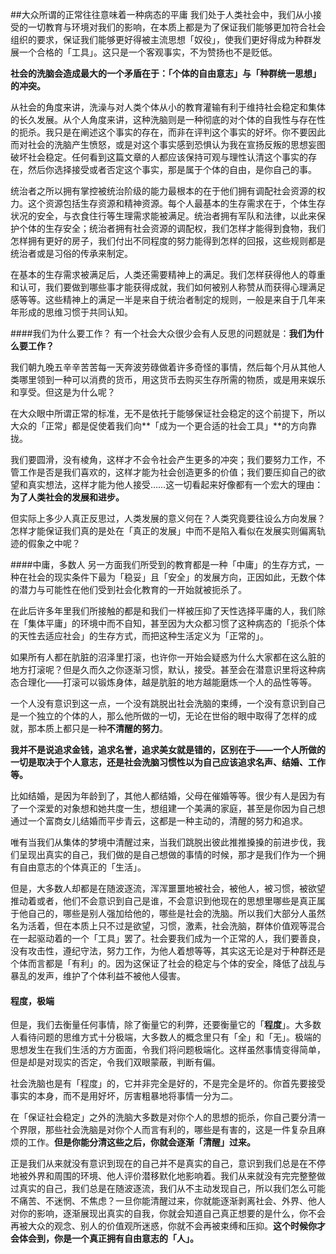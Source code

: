 ##大众所谓的正常往往意味着一种病态的平庸
我们处于人类社会中，我们从小接受的一切教育与环境对我们的影响，在本质上都是为了保证我们能够更加符合社会组织的要求，保证我们能够更好得被主流思想「奴役」，使我们更好得成为种群发展一个合格的「工具」。这只是一个客观事实，不为赞扬也不是贬低。

**社会的洗脑会造成最大的一个矛盾在于：「个体的自由意志」与「种群统一思想」的冲突。**

从社会的角度来讲，洗澡与对人类个体从小的教育灌输有利于维持社会稳定和集体的长久发展。从个人角度来讲，这种洗脑则是一种彻底的对个体的自我性与存在性的扼杀。我只是在阐述这个事实的存在，而非在评判这个事实的好坏。你不要因此而对社会的洗脑产生愤怒，或是对这个事实感到恐惧认为我在宣扬反叛的思想妄图破坏社会稳定。任何看到这篇文章的人都应该保持可观与理性认清这个事实的存在，然后你选择接受或者否定这个事实，那是属于个体的自由，是你自己的事。

统治者之所以拥有掌控被统治阶级的能力最根本的在于他们拥有调配社会资源的权力。这个资源包括生存资源和精神资源。每个人最基本的生存需求在于，个体生存状况的安全，与衣食住行等生理需求能被满足。统治者拥有军队和法律，以此来保护个体的生存安全；统治者拥有社会资源的调配权，我们怎样才能得到食物，我们怎样拥有更好的房子，我们付出不同程度的努力能得到怎样的回报，这些规则都是统治者或是习俗的传承来制定。

在基本的生存需求被满足后，人类还需要精神上的满足。我们怎样获得他人的尊重和认可，我们要做到哪些事才能获得成就，我们如何被别人称赞从而获得心理满足感等等。这些精神上的满足一半是来自于统治者制定的规则，一般是来自于几年来年形成的思维习惯于共同认知。

####我们为什么要工作？
有一个社会大众很少会有人反思的问题就是：**我们为什么要工作？**

我们朝九晚五辛辛苦苦每一天奔波劳碌做着许多奇怪的事情，然后每个月从其他人类哪里领到一种可以消费的货币，用这货币去购买生存所需的物质，或是用来娱乐和享受。但这是为什么呢？

在大众眼中所谓正常的标准，无不是依托于能够保证社会稳定的这个前提下，所以大众的「正常」都是促使着我们向**「成为一个更合适的社会工具」**的方向靠拢。

我们要圆滑，没有棱角，这样才不会令社会产生更多的冲突；我们要努力工作，不管工作是否是我们喜欢的，这样才能为社会创造更多的价值；我们要压抑自己的欲望和真实想法，这样才能为他人接受……这一切看起来好像都有一个宏大的理由：**为了人类社会的发展和进步。**

但实际上多少人真正反思过，人类发展的意义何在？人类究竟要往设么方向发展？怎样才能保证我们真的是处在「真正的发展」中而不是陷入看似在发展实则偏离轨迹的假象之中呢？

####中庸，多数人
另一方面我们所受到的教育都是一种「中庸」的生存方式，一种在社会的现实条件下最为「稳妥」且「安全」的发展方向，正因如此，无数个体的潜力与可能性在他们受到社会化教育的一开始就被扼杀了。

在此后许多年里我们所接触的都是和我们一样被压抑了天性选择平庸的人，我们除在「集体平庸」的环境中而不自知，甚至因为大众都习惯了这种病态的「扼杀个体的天性去适应社会」的生存方式，而把这种生活定义为「正常的」。

如果所有人都在肮脏的沼泽里打滚，也许你一开始会疑惑为什么大家都在这么脏的地方打滚呢？但是久而久之你逐渐习惯，默认，接受。甚至会在潜意识里将这种病态合理化——打滚可以锻炼身体，越是肮脏的地方越能磨炼一个人的品性等等。

一个人没有意识到这一点，一个没有跳脱出社会洗脑的束缚，一个没有意识到自己是一个独立的个体的人，那么他所做的一切，无论在世俗的眼中取得了怎样的成就，那本质上都只是一种**不清醒的努力**。

**我并不是说追求金钱，追求名誉，追求美女就是错的，区别在于——一个人所做的一切是取决于个人意志，还是社会洗脑习惯性以为自己应该追求名声、结婚、工作等。**

比如结婚，是因为年龄到了，其他人都结婚，父母在催婚等等。很少有人是因为有了一个深爱的对象想和她共度一生，想组建一个美满的家庭，甚至是你因为自己想通过一个富商女儿结婚而平步青云，这都是一种主动的，清醒的努力和追求。

唯有当我们从集体的梦境中清醒过来，当我们跳脱出彼此推推搡搡的前进步伐，我们呈现出真实的自己，我们做的是自己想做的事情的时候，那才是我们作为一个拥有自由意志的个体真正的「生活」。

但是，大多数人却都是在随波逐流，浑浑噩噩地被社会，被他人，被习惯，被欲望推动着或者，他们不会意识到自己是谁，不会意识到他现在的思想里哪些是真正属于他自己的，哪些是别人强加给他的，哪些是社会的洗脑。所以我们大部分人虽然名为活着，但在本质上只不过是欲望，习惯，激素，社会洗脑，群体价值观等混合在一起驱动着的一个「工具」罢了。社会要我们成为一个正常的人，我们要善良，没有攻击性，遵纪守法，努力工作，为他人着想等等，其实这无论是对于种群还是个体而言都是「有利」的。因为这保证了社会的稳定与个体的安全，降低了战乱与暴乱的发声，维护了个体利益不被他人侵害。

#### 程度，极端
但是，我们去衡量任何事情，除了衡量它的利弊，还要衡量它的「**程度**」。大多数人看待问题的思维方式十分极端，大多数人的概念里只有「全」和「无」。极端的思想发生在我们生活的方方面面，令我们将问题极端化。这样虽然事情变得简单，但是却是对现实的否定，令我们双眼蒙蔽，判断有偏。

社会洗脑也是有「程度」的，它并非完全是好的，不是完全是坏的。你首先要接受事实的本身，而不是用好坏，厉害粗暴地将事情一分为二。

在「保证社会稳定」之外的洗脑大多数是对你个人的思想的扼杀，你自己要分清一个界限，那些社会洗脑是对你个人而言有利的，哪些是有害的，这是一件复杂且麻烦的工作。**但是你能分清这些之后，你就会逐渐「清醒」过来。**

正是我们从来就没有意识到现在的自己并不是真实的自己，意识到我们总是在不停地被外界和周围的环境、他人评价潜移默化地影响着。我们从来就没有完完整整做过真实的自己，我们总是在随波逐流，我们从不主动发现自己，所以我们怎么可能不痛苦、不迷惘、不焦虑？一旦你能清醒过来，你就能逐渐剥离社会、外界、他人对你的影响，逐渐展现出真实的自我，你就会知道自己真正想要的是什么，你不会再被大众的观念、别人的价值观所迷惑，你就不会再被束缚和压抑。**这个时候你才会体会到，你是一个真正拥有自由意志的「人」。**

